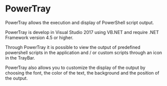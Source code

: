 # PowerTray
PowerTray allows the execution and display of PowerShell script output.

PowerTray is develop in Visual Studio 2017 using VB.NET and require .NET Framework version 4.5 or higher.

Through PowerTray it is possible to view the output of predefined powershell scripts in the application and / or custom scripts through an icon in the TrayBar.

PowerTray also allows you to customize the display of the output by choosing the font, the color of the text, the background and the position of the output.
